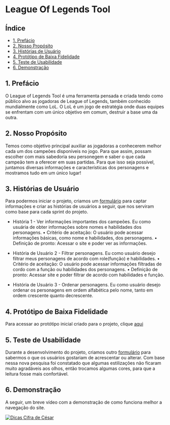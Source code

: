 # League Of Legends Tool

## Índice
* [1. Prefácio](#1-prefácio)
* [2. Nosso Propósito](#2-nosso-propósito)
* [3. Histórias de Usuário](#3-histórias-de-usuário)
* [4. Protótipo de Baixa Fidelidade](#4-protótipo)
* [5. Teste de Usabilidade](#5-teste-de-usabilidade)
* [6. Demonstração](#6-demonstração)

## 1. Prefácio

O League of Legends Tool é uma ferramenta pensada e criada tendo como público alvo as jogadoras de League of Legends, também conhecido mundialmente como LoL. O LoL é um jogo de estratégia onde duas equipes se enfrentam com um único objetivo em comum, destruir a base uma da outra. 

## 2. Nosso Propósito

Temos como objetivo principal auxiliar as jogadoras a conhecerem melhor cada um dos campeões disponíveis no jogo. Para que assim, possam escolher com mais sabedoria seu personegem e saber o que cada campeão tem a oferecer em suas partidas. Para que isso seja possível, juntamos diversas informações e características dos personagens e mostramos tudo em um único lugar!

## 3. Histórias de Usuário

Para podermos iniciar o projeto, criamos um <a href="https://forms.gle/6u3gsPZH42MYaTvf9">formulário</a> para captar informações e criar as histórias de usuários a seguir, que nos serviram como base para cada sprint do projeto.

* História 1 - Ver informações importantes dos campeões.
Eu como usuária de obter informações sobre nomes e habilidades dos personagens.
•	Critério de aceitação: O usuário pode acessar informações básicas, como nome e habilidades, dos personagens.
•	Definição de pronto: Acessar o site e poder ver as informações.

* História de Usuário 2 - Filtrar personagens.
Eu como usuário desejo filtrar meus personagens de acordo com role(função) e habilidades.
•	Critério de aceitação: O usuário pode acessar informações filtradas de cordo com a função ou habilidades dos personagens.
•	Definição de pronto: Acessar site e poder filtrar de acordo com habilidades e função.

* História de Usuário 3 - Ordenar personagens.
Eu como usuário desejo ordenar os personagens em ordem alfabética pelo nome, tanto em ordem crescente quanto decrescente. 

## 4. Protótipo de Baixa Fidelidade

Para acessar ao protótipo inicial criado para o projeto, clique <a href="https://marvelapp.com/e614gih">aqui</a>

## 5. Teste de Usabilidade

Durante a desenvolvimento do projeto, criamos outro <a href="https://forms.gle/qX1Jeb9ibYCqJa1x5">formulário</a> para sabermos o que os usuários gostariam de acrescentar ou alterar. Com base nessa nova pesquisa foi constatado que algumas estilizações não ficaram muito agradáveis aos olhos, então trocamos algumas cores, para que a leitura fosse mais confortável. 

## 6. Demonstração

A seguir, um breve vídeo com a demonstração de como funciona melhor a navegação do site.

<a href="https://www.youtube.com/watch?v=mQaeHmNLw7c" rel="nofollow">
    <img src="https://camo.githubusercontent.com/d1f89020db4183fc3e1a81556e1dca598600cfda/68747470733a2f2f696d672e796f75747562652e636f6d2f76692f7574694c5742586d4e51552f302e6a7067" alt="Dicas Cifra de César" data-canonical-src="https://img.youtube.com/vi/utiLWBXmNQU/0.jpg" style="max-width:100%;">
</a>